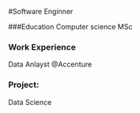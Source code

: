 #Software Enginner


###Education
Computer science MSc



### Work Experience
Data Anlayst @Accenture


### Project:
Data Science

